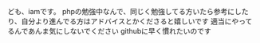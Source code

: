 ども、iamです。
phpの勉強中なんで、同じく勉強してる方いたら参考にしたり、自分より進んでる方はアドバイスとかくださると嬉しいです
適当にやってるんであんま気にしないでください
githubに早く慣れたいのです
